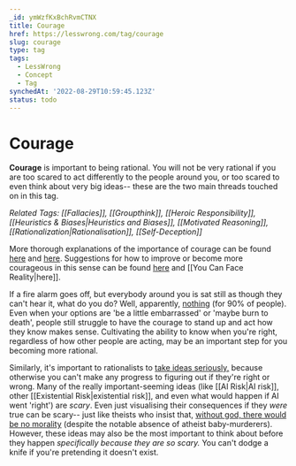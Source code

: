 ```yaml
---
_id: ymWzfKxBchRvmCTNX
title: Courage
href: https://lesswrong.com/tag/courage
slug: courage
type: tag
tags:
  - LessWrong
  - Concept
  - Tag
synchedAt: '2022-08-29T10:59:45.123Z'
status: todo
---
```


# Courage

**Courage** is important to being rational. You will not be very rational if you are too scared to act differently to the people around you, or too scared to even think about very big ideas-- these are the two main threads touched on in this tag.

*Related Tags: [[Fallacies]], [[Groupthink]], [[Heroic Responsibility]], [[Heuristics & Biases|Heuristics and Biases]], [[Motivated Reasoning]], [[Rationalization|Rationalisation]], [[Self-Deception]]*

More thorough explanations of the importance of courage can be found [here](https://www.lesswrong.com/posts/WHK94zXkQm7qm7wXk/asch-s-conformity-experiment) and [here](https://www.lesswrong.com/posts/ovvwAhKKoNbfcMz8K/on-expressing-your-concerns). Suggestions for how to improve or become more courageous in this sense can be found [here](https://www.lesswrong.com/posts/3XgYbghWruBMrPTAL/leave-a-line-of-retreat) and [[You Can Face Reality|here]].

If a fire alarm goes off, but everybody around you is sat still as though they can't hear it, what do you do? Well, apparently, [nothing](https://www.lesswrong.com/posts/BEtzRE2M5m9YEAQpX/there-s-no-fire-alarm-for-artificial-general-intelligence) (for 90% of people). Even when your options are 'be a little embarrassed' or 'maybe burn to death', people still struggle to have the courage to stand up and act how they know makes sense. Cultivating the ability to know when you're right, regardless of how other people are acting, may be an important step for you becoming more rational.

Similarly, it's important to rationalists to [take ideas seriously,](https://www.lesswrong.com/s/wnQWakxdRodnKm5kH) because otherwise you can't make any progress to figuring out if they're right or wrong. Many of the really important-seeming ideas (like [[AI Risk|AI risk]], other [[Existential Risk|existential risk]], and even what would happen if AI went 'right') are *scary*. Even just visualising their consequences if they *were* true can be scary-- just like theists who insist that, [without god, there would be no morality](https://www.lesswrong.com/posts/3XgYbghWruBMrPTAL/leave-a-line-of-retreat) (despite the notable absence of atheist baby-murderers). However, these ideas may also be the most important to think about before they happen *specifically because they are so scary.* You can't dodge a knife if you're pretending it doesn't exist.
